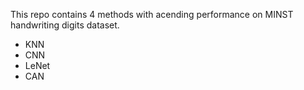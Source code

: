 This repo contains 4 methods with acending performance on MINST handwriting digits dataset.
- KNN
- CNN
- LeNet
- CAN
